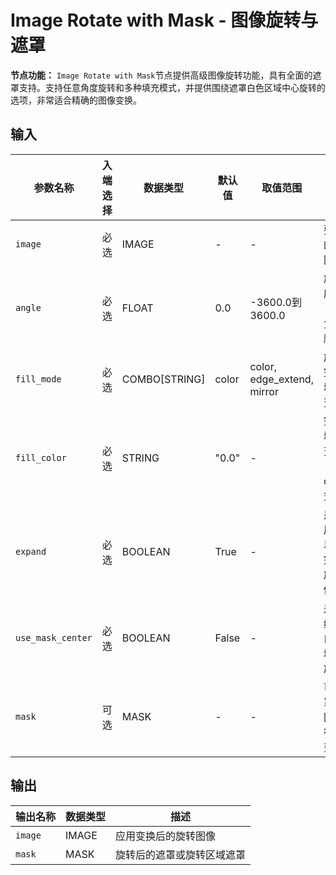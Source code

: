 # Image Rotate with Mask - 图像旋转与遮罩

**节点功能：** `Image Rotate with Mask`节点提供高级图像旋转功能，具有全面的遮罩支持。支持任意角度旋转和多种填充模式，并提供围绕遮罩白色区域中心旋转的选项，非常适合精确的图像变换。

## 输入

| 参数名称 | 入端选择 | 数据类型 | 默认值 | 取值范围 | 描述 |
| -------- | -------- | -------- | ------ | -------- | ---- |
| `image` | 必选 | IMAGE | - | - | 要旋转的输入图像 |
| `angle` | 必选 | FLOAT | 0.0 | -3600.0到3600.0 | 旋转角度（度），负数为顺时针 |
| `fill_mode` | 必选 | COMBO[STRING] | color | color, edge_extend, mirror | 旋转后空白区域的填充模式 |
| `fill_color` | 必选 | STRING | "0.0" | - | 空白区域的填充颜色（仅color模式） |
| `expand` | 必选 | BOOLEAN | True | - | 是否扩展画布以包含完整的旋转图像 |
| `use_mask_center` | 必选 | BOOLEAN | False | - | 是否围绕遮罩白色区域中心旋转 |
| `mask` | 可选 | MASK | - | - | 可选遮罩，与图像进行相同变换 |

## 输出

| 输出名称 | 数据类型 | 描述 |
|---------|----------|------|
| `image` | IMAGE | 应用变换后的旋转图像 |
| `mask` | MASK | 旋转后的遮罩或旋转区域遮罩 |